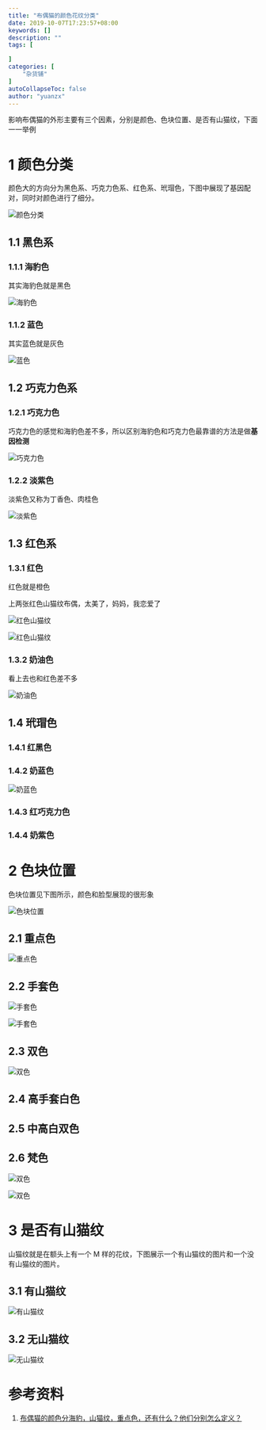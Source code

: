 ```yaml
---
title: "布偶猫的颜色花纹分类"
date: 2019-10-07T17:23:57+08:00
keywords: []
description: ""
tags: [

]
categories: [
    "杂货铺"
]
autoCollapseToc: false
author: "yuanzx"
---
```


影响布偶猫的外形主要有三个因素，分别是颜色、色块位置、是否有山猫纹，下面一一举例

# 1 颜色分类

颜色大的方向分为黑色系、巧克力色系、红色系、玳瑁色，下图中展现了基因配对，同时对颜色进行了细分。

![颜色分类](/media/cat/1.jpg)

## 1.1 黑色系

### 1.1.1 海豹色

其实海豹色就是黑色

![海豹色](/media/cat/4.jpg)

### 1.1.2 蓝色

其实蓝色就是灰色

![蓝色](/media/cat/9.jpg)

## 1.2 巧克力色系

### 1.2.1 巧克力色

巧克力色的感觉和海豹色差不多，所以区别海豹色和巧克力色最靠谱的方法是做**基因检测**

![巧克力色](/media/cat/10.jpg)

### 1.2.2 淡紫色

淡紫色又称为丁香色、肉桂色

![淡紫色](/media/cat/11.jpg)

## 1.3 红色系

### 1.3.1 红色

红色就是橙色

上两张红色山猫纹布偶，太美了，妈妈，我恋爱了

![红色山猫纹](/media/cat/7.jpg)

![红色山猫纹](/media/cat/6.jpg)


### 1.3.2 奶油色

看上去也和红色差不多

![奶油色](/media/cat/12.jpg)

## 1.4 玳瑁色

### 1.4.1 红黑色

### 1.4.2 奶蓝色

![奶蓝色](/media/cat/13.jpg)

### 1.4.3 红巧克力色

### 1.4.4 奶紫色


# 2 色块位置

色块位置见下图所示，颜色和脸型展现的很形象

![色块位置](/media/cat/2.jpg)

## 2.1 重点色

![重点色](/media/cat/8.jpg)

## 2.2 手套色

![手套色](/media/cat/15.jpg)

![手套色](/media/cat/16.jpg)

## 2.3 双色

![双色](/media/cat/17.jpg)

## 2.4 高手套白色

## 2.5 中高白双色

## 2.6 梵色

![双色](/media/cat/18.jpg)

![双色](/media/cat/19.jpg)

# 3 是否有山猫纹

山猫纹就是在额头上有一个 M 样的花纹，下图展示一个有山猫纹的图片和一个没有山猫纹的图片。

## 3.1 有山猫纹

![有山猫纹](/media/cat/3.jpg)

## 3.2 无山猫纹

![无山猫纹](/media/cat/4.jpg)



# 参考资料

1. [布偶猫的颜色分海豹，山猫纹，重点色，还有什么？他们分别怎么定义？](https://www.zhihu.com/question/38203435)
